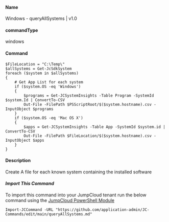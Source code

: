 #### Name

Windows - queryAllSystems | v1.0

#### commandType

windows

#### Command

```
$FileLocation = "C:\Temp\"
$allSystems = Get-JcSdkSystem
foreach ($system in $allSystems)
{
    # Get App List for each system
    if ($system.OS -eq 'Windows')
    {
        $programs = Get-JCSystemInsights -Table Program -SystemId $system.Id | ConvertTo-CSV
        Out-File -FilePath $PSScriptRoot/$($system.hostname).csv -InputObject $programs
    }
    if ($system.OS -eq 'Mac OS X')
    {
        $apps = Get-JCSystemInsights -Table App -SystemId $system.id | ConvertTo-CSV
        Out-File -FilePath $FileLocation/$($system.hostname).csv -InputObject $apps
    }
}
```

#### Description

Create A file for each known system containing the installed software

#### *Import This Command*

To import this command into your JumpCloud tenant run the below command using the [JumpCloud PowerShell Module](https://github.com/TheJumpCloud/support/wiki/Installing-the-JumpCloud-PowerShell-Module)

```
Import-JCCommand -URL "https://github.com/application-admin/JC-Commands/edit/main/queryAllSystems.md"
